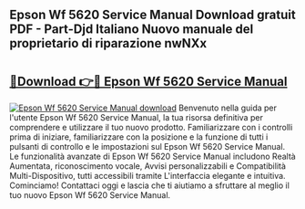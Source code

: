 ## Epson Wf 5620 Service Manual Download gratuit PDF - Part-Djd Italiano Nuovo manuale del proprietario di riparazione nwNXx

# <h2><a href="http://dfd3rp.blite.top/?on=Epson+Wf+5620+Service+Manual">🔗Download 👉🔴 Epson Wf 5620 Service Manual</a></h2>

[![Epson Wf 5620 Service Manual download](https://i.imgur.com/lujVjoI.png)](http://dfd3rp.blite.top/?on=Epson+Wf+5620+Service+Manual)
Benvenuto nella guida per l'utente Epson Wf 5620 Service Manual, la tua risorsa definitiva per comprendere e utilizzare il tuo nuovo prodotto. Familiarizzare con i controlli prima di iniziare, familiarizzare con la posizione e la funzione di tutti i pulsanti di controllo e le impostazioni sul Epson Wf 5620 Service Manual. Le funzionalità avanzate di Epson Wf 5620 Service Manual includono Realtà Aumentata, riconoscimento vocale, Avvisi personalizzabili e Compatibilità Multi-Dispositivo, tutti accessibili tramite L'interfaccia elegante e intuitiva. Cominciamo! Contattaci oggi e lascia che ti aiutiamo a sfruttare al meglio il tuo nuovo Epson Wf 5620 Service Manual.
